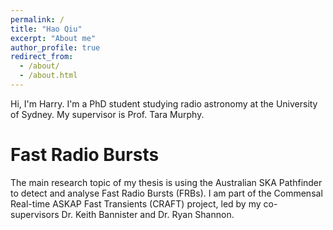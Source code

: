 ```yaml
---
permalink: /
title: "Hao Qiu"
excerpt: "About me"
author_profile: true
redirect_from: 
  - /about/
  - /about.html
---
```


Hi, I'm Harry. I'm a PhD student studying radio astronomy at the University of Sydney. My supervisor is Prof. Tara Murphy.

Fast Radio Bursts
======
The main research topic of my thesis is using the Australian SKA Pathfinder to detect and analyse Fast Radio Bursts (FRBs). I am part of the Commensal Real-time ASKAP Fast Transients (CRAFT) project, led by my co-supervisors Dr. Keith Bannister and Dr. Ryan Shannon.


